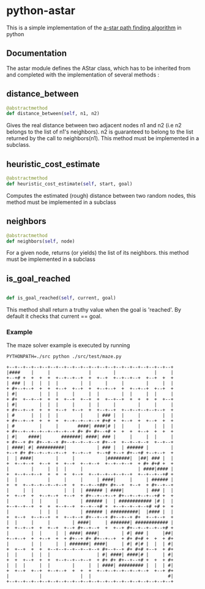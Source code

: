 python-astar
============

This is a simple implementation of the [a-star path finding algorithm](https://en.wikipedia.org/wiki/A*_search_algorithm) in python

## Documentation

The astar module defines the AStar class, which has to be inherited from and completed with the implementation of several methods :

## distance\_between
```py
@abstractmethod
def distance_between(self, n1, n2)

```

Gives the real distance between two adjacent nodes n1 and n2 (i.e n2 belongs to the list of n1's neighbors).
n2 is guaranteed to belong to the list returned by the call to neighbors(n1).
This method must be implemented in a subclass.


## heuristic\_cost\_estimate
```py
@abstractmethod
def heuristic_cost_estimate(self, start, goal)

```

Computes the estimated (rough) distance between two random nodes, this method must be implemented in a subclass




## neighbors
```py
@abstractmethod
def neighbors(self, node)

```

For a given node, returns (or yields) the list of its neighbors. this method must be implemented in a subclass


## is\_goal\_reached
```py

def is_goal_reached(self, current, goal)

```

This method shall return a truthy value when the goal is 'reached'. By default it checks that current == goal.



### Example

The maze solver example is executed by running

``PYTHONPATH=./src python ./src/test/maze.py``

```
+--+--+--+--+--+--+--+--+--+--+--+--+--+--+--+--+--+--+--+--+
|####    |     |              |        |              |     |
+--+# +  +  +  +  +--+--+--+  +  +--+  +--+--+--+  +--+  +  +
| ### |  |  |  |  |        |  |     |     |        |     |  |
+ #+--+--+  +  +  +--+  +--+  +  +--+--+  +  +--+--+  +--+  +
| #|        |  |  |     |     |  |        |  |     |  |     |
+ #+  +--+--+  +  +  +--+  +--+  +  +--+--+  +  +  +  +  +--+
| #|        |  |  |     |     |  |     |        |     |     |
+ #+--+--+  +  +  +--+  +--+  +  +--+--+  +--+--+--+--+--+  +
| #      |  |  |  |        |     | ### |  |     |        |  |
+ #+--+--+  +  +  +  +--+--+--+--+ #+# +  +--+  +  +--+  +  +
| #         |     |       ####| ####|# |  |     |     |  |  |
+ #+--+--+--+--+--+--+--+ #+ #+ #+--+# +  +  +  +--+  +  +  +
| #|    ####|       #######| ####| ### |     |     |  |     |
+ #+--+ #+ #+--+--+ #+--+--+--+--+ #+--+  +--+--+--+  +--+--+
| ####| #| ##########|           | ### |  | ###### |        |
+--+ #+ #+--+--+--+--+  +--+--+  +--+# +--+ #+--+# +--+--+  +
|  | ####|        |     |           |########|  |##| ### |  |
+  +--+--+  +--+  +  +--+  +--+--+  +--+--+--+  + #+ #+# +  +
|        |     |  |  |     |                    | ####|#### |
+  +--+--+--+  +  +  +  +--+  +--+--+--+--+--+  +--+--+--+# +
|  |           |     |     |     | ####|     |     | ###### |
+  +  +--+--+--+--+--+  +  +--+--+##+ #+--+  +--+  + #+--+--+
|     |  |           |  |  | ###### | ####|        | ### |  |
+  +--+  +  +--+--+  +--+  + #+--+--+--+ #+--+--+--+--+# +  +
|        |  |     |        | ###### |  | ############ |# |  |
+--+--+--+  +  +  +--+--+  +--+--+# +  +--+--+--+--+# +# +  +
|           |  |  |        | ###### | ##########|  |#### |  |
+  +--+  +--+--+  +  +--+--+ #+--+--+ #+--+--+ #+  +--+--+  +
|  |     |     |        | ####|     | #######| ############ |
+  +--+--+  +  +--+  +--+ #+--+--+  +  +--+ #+--+--+--+--+# +
|        |  |     |  | ####| ####|        | #| ### |     |##|
+--+--+  +  +--+  +  + #+--+ #+ #+--+--+  + #+ #+# +  +  + #+
|        |  |     |  | #######| ####|     | #| #|# |  |  | #|
+  +--+  +  +  +--+--+--+--+--+--+ #+--+--+ #+ #+# +--+  + #+
|  |     |  |  |                 | #| ####| ####|# |     | #|
+  +  +--+  +  +  +--+--+--+--+  + #+ #+ #+--+--+# +  +  + #+
|  |  |     |  |        |     |  | ####| ######### |  |  | #|
+  +--+  +--+  +--+--+  +  +  +  +--+--+--+--+--+--+  +--+ #+
|           |              |  |                            #|
+--+--+--+--+--+--+--+--+--+--+--+--+--+--+--+--+--+--+--+--+
```
